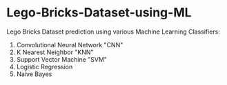 # Lego-Bricks-Dataset-using-ML
Lego Bricks Dataset prediction using various Machine Learning Classifiers: 
1. Convolutional Neural Network "CNN"
2. K Nearest Neighbor "KNN"
3. Support Vector Machine "SVM"
4. Logistic Regression
5. Naive Bayes

